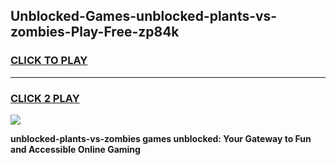 
## Unblocked-Games-unblocked-plants-vs-zombies-Play-Free-zp84k
<h3>
<a href="https://premium76.site?title=unblocked-plants-vs-zombies&ref=18A1">CLICK TO PLAY</a></h3>
<hr>

<h3>
<a href="https://premium76.site?title=unblocked-plants-vs-zombies&ref=18A1">CLICK 2 PLAY</a>
  
</h3>

<a href="https://premium76.site?title=unblocked-plants-vs-zombies&ref=18A1"><img src="https://clearcache.store/games.png"></a>


**unblocked-plants-vs-zombies games unblocked: Your Gateway to Fun and Accessible Online Gaming**
